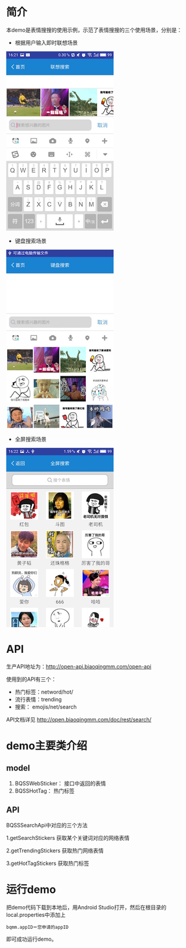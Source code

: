 # 简介

本demo是表情搜搜的使用示例，示范了表情搜搜的三个使用场景，分别是：

- 根据用户输入即时联想场景

![img](/img/quater_screen.jpg)  

- 键盘搜索场景

![img](/img/half_screen.jpg)

- 全屏搜索场景

![img](/img/full_screen.jpg)

# API

生产API地址为：http://open-api.biaoqingmm.com/open-api

使用到的API有三个：

- 热门标签：netword/hot/
- 流行表情：trending
- 搜索：   emojis/net/search

API文档详见 http://open.biaoqingmm.com/doc/rest/search/

# demo主要类介绍

## model

1. BQSSWebSticker：  接口中返回的表情
2. BQSSHotTag：      热门标签

## API

BQSSSearchApi中对应的三个方法

1.getSearchStickers    获取某个关键词对应的网络表情

2.getTrendingStickers   获取热门网络表情

3.getHotTagStickers   获取热门标签

# 运行demo

把demo代码下载到本地后，用Android Studio打开，然后在根目录的local.properties中添加上

    bqmm.appID＝您申请的appID

即可成功运行demo。
